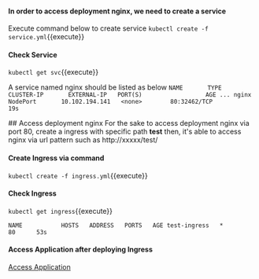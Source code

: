 #### In order to access deployment nginx, we need to create a service

Execute command below to create service
`kubectl create -f service.yml`{{execute}}

#### Check Service
`kubectl get svc`{{execute}}

A service named nginx should be listed as below
`
NAME       TYPE           CLUSTER-IP       EXTERNAL-IP   PORT(S)                  AGE
...
nginx      NodePort       10.102.194.141   <none>        80:32462/TCP                 19s
`

## Access deployment nginx
For the sake to access deployment nginx via port 80, create a ingress with specific path **test**
then, it's able to access nginx via url pattern such as 
http://xxxxx/test/

#### Create Ingress via command
`kubectl create -f ingress.yml`{{execute}}


#### Check Ingress
`kubectl get ingress`{{execute}}

`
NAME           HOSTS   ADDRESS   PORTS   AGE
test-ingress   *                 80      53s
`

#### Access Application after deploying Ingress
[Access Application](https://[[HOST_SUBDOMAIN]]-80-[[KATACODA_HOST]].environments.katacoda.com/test/)
